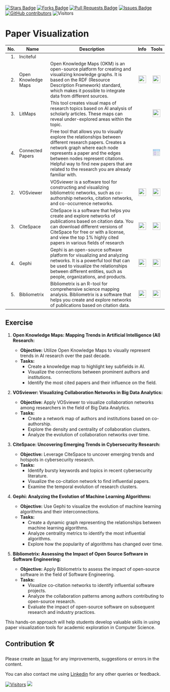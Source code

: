 <a href="https://github.com/drshahizan/SLR-FC/stargazers"><img src="https://img.shields.io/github/stars/drshahizan/SLR-FC" alt="Stars Badge"/></a>
<a href="https://github.com/drshahizan/SLR-FC/network/members"><img src="https://img.shields.io/github/forks/drshahizan/SLR-FC" alt="Forks Badge"/></a>
<a href="https://github.com/drshahizan/SLR-FC"><img src="https://img.shields.io/github/issues-pr/drshahizan/SLR-FC" alt="Pull Requests Badge"/></a>
<a href="https://github.com/drshahizan/SLR-FC/issues"><img src="https://img.shields.io/github/issues/drshahizan/SLR-FC" alt="Issues Badge"/></a>
<a href="https://github.com/drshahizan/SLR-FC/graphs/contributors"><img alt="GitHub contributors" src="https://img.shields.io/github/contributors/drshahizan/SLR-FC?color=2b9348"></a>
![Visitors](https://api.visitorbadge.io/api/visitors?path=https%3A%2F%2Fgithub.com%2Fdrshahizan%2FSLR-FC&labelColor=%23d9e3f0&countColor=%23697689&style=flat)

# Paper Visualization

| No.  | Name | Description | Info | Tools |
|------: | ------------------|-----|:--------:|:--------:|
| 1. |Inciteful|||
| 2. | Open Knowledge Maps | Open Knowledge Maps (OKM) is an open-source platform for creating and visualizing knowledge graphs. It is based on the RDF (Resource Description Framework) standard, which makes it possible to integrate data from different sources. |<a href="https://drshahizan.gitbook.io/ai-tools/ai-tools/paper-visualization/open-knowledge-maps-okm" ><img src="../images/rfp.png" width="24px" height="24px" ></a> | <a href="https://openknowledgemaps.org/" ><img src="../images/download.gif" width="24px" height="24px" ></a> |
| 3. |LitMaps|This tool creates visual maps of research topics based on AI analysis of scholarly articles. These maps can reveal under-explored areas within the topic.||<a href="https://www.litmaps.com/" ><img src="../images/download.gif" width="24px" height="24px" ></a> |
| 4. | Connected Papers | Free tool that allows you to visually explore the relationships between different research papers. Creates a network graph where each node represents a paper and the edges between nodes represent citations. Helpful way to find new papers that are related to the research you are already familiar with. || <a href="https://www.connectedpapers.com" ><img src="../images/article.png" width="24px" height="24px" ></a> |
| 2. | VOSviewer | VOSviewer is a software tool for constructing and visualizing bibliometric networks, such as co-authorship networks, citation networks, and co-occurrence networks. |<a href="https://drshahizan.gitbook.io/ai-tools/ai-tools/paper-visualization/vosviewer" ><img src="../images/rfp.png" width="24px" height="24px" ></a> | <a href="https://www.vosviewer.com/" ><img src="../images/download.gif" width="24px" height="24px" ></a> |
| 3. | CiteSpace | CiteSpace is a software that helps you create and explore networks of publications based on citation data. You can download different versions of CiteSpace for free or with a license, and view the top 1% highly cited papers in various fields of research |<a href="https://drshahizan.gitbook.io/ai-tools/ai-tools/paper-visualization/citespace" ><img src="../images/rfp.png" width="24px" height="24px" ></a> | <a href="https://citespace.podia.com/" ><img src="../images/download.gif" width="24px" height="24px" ></a> |
| 4. | Gephi | Gephi is an open-source software platform for visualizing and analyzing networks. It is a powerful tool that can be used to visualize the relationships between different entities, such as people, organizations, and products. |<a href="https://drshahizan.gitbook.io/ai-tools/ai-tools/paper-visualization/gephi" ><img src="../images/rfp.png" width="24px" height="24px" ></a> | <a href="https://gephi.org/" ><img src="../images/download.gif" width="24px" height="24px" ></a> |
| 5. | Bibliometrix | Bibliometrix is an R-tool for comprehensive science mapping analysis. Bibliometrix is a software that helps you create and explore networks of publications based on citation data.|<a href="https://drshahizan.gitbook.io/ai-tools/ai-tools/paper-visualization/bibliometrix" ><img src="../images/rfp.png" width="24px" height="24px" ></a> | <a href="https://www.bibliometrix.org/home/" ><img src="../images/download.gif" width="24px" height="24px" ></a> |

## Exercise

1. **Open Knowledge Maps: Mapping Trends in Artificial Intelligence (AI) Research:**
   - **Objective:** Utilize Open Knowledge Maps to visually represent trends in AI research over the past decade.
   - **Tasks:**
     - Create a knowledge map to highlight key subfields in AI.
     - Visualize the connections between prominent authors and institutions.
     - Identify the most cited papers and their influence on the field.

2. **VOSviewer: Visualizing Collaboration Networks in Big Data Analytics:**
   - **Objective:** Apply VOSviewer to visualize collaboration networks among researchers in the field of Big Data Analytics.
   - **Tasks:**
     - Create a network map of authors and institutions based on co-authorship.
     - Explore the density and centrality of collaboration clusters.
     - Analyze the evolution of collaboration networks over time.

3. **CiteSpace: Uncovering Emerging Trends in Cybersecurity Research:**
   - **Objective:** Leverage CiteSpace to uncover emerging trends and hotspots in cybersecurity research.
   - **Tasks:**
     - Identify bursty keywords and topics in recent cybersecurity literature.
     - Visualize the co-citation network to find influential papers.
     - Examine the temporal evolution of research clusters.

4. **Gephi: Analyzing the Evolution of Machine Learning Algorithms:**
   - **Objective:** Use Gephi to visualize the evolution of machine learning algorithms and their interconnections.
   - **Tasks:**
     - Create a dynamic graph representing the relationships between machine learning algorithms.
     - Analyze centrality metrics to identify the most influential algorithms.
     - Explore how the popularity of algorithms has changed over time.

5. **Bibliometrix: Assessing the Impact of Open Source Software in Software Engineering:**
   - **Objective:** Apply Bibliometrix to assess the impact of open-source software in the field of Software Engineering.
   - **Tasks:**
     - Visualize co-citation networks to identify influential software projects.
     - Analyze the collaboration patterns among authors contributing to open-source research.
     - Evaluate the impact of open-source software on subsequent research and industry practices.

This hands-on approach will help students develop valuable skills in using paper visualization tools for academic exploration in Computer Science.

## Contribution 🛠️
Please create an [Issue](https://github.com/drshahizan/SLR-FC/issues) for any improvements, suggestions or errors in the content.

You can also contact me using [Linkedin](https://www.linkedin.com/in/drshahizan/) for any other queries or feedback.

[![Visitors](https://api.visitorbadge.io/api/visitors?path=https%3A%2F%2Fgithub.com%2Fdrshahizan&labelColor=%23697689&countColor=%23555555&style=plastic)](https://visitorbadge.io/status?path=https%3A%2F%2Fgithub.com%2Fdrshahizan)
![](https://hit.yhype.me/github/profile?user_id=81284918)
